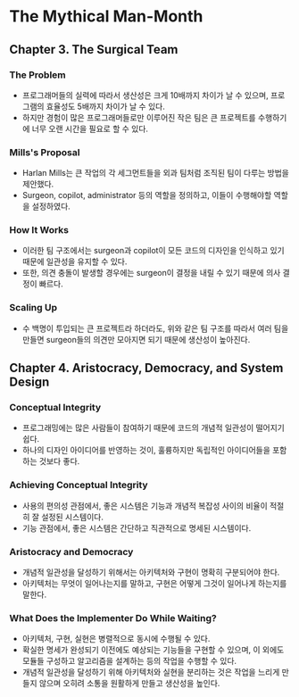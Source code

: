 # The Mythical Man-Month

## Chapter 3. The Surgical Team

### The Problem

- 프로그래머들의 실력에 따라서 생산성은 크게 10배까지 차이가 날 수 있으며, 프로그램의 효율성도 5배까지 차이가 날 수 있다.
- 하지만 경험이 많은 프로그래머들로만 이루어진 작은 팀은 큰 프로젝트를 수행하기에 너무 오랜 시간을 필요로 할 수 있다.

### Mills's Proposal

- Harlan Mills는 큰 작업의 각 세그먼트들을 외과 팀처럼 조직된 팀이 다루는 방법을 제안했다.
- Surgeon, copilot, administrator 등의 역할을 정의하고, 이들이 수행해야할 역할을 설정하였다.

### How It Works

- 이러한 팀 구조에서는 surgeon과 copilot이 모든 코드의 디자인을 인식하고 있기 때문에 일관성을 유지할 수 있다.
- 또한, 의견 충돌이 발생할 경우에는 surgeon이 결정을 내릴 수 있기 때문에 의사 결정이 빠르다.

### Scaling Up

- 수 백명이 투입되는 큰 프로젝트라 하더라도, 위와 같은 팀 구조를 따라서 여러 팀을 만들면 surgeon들의 의견만 모아지면 되기 때문에 생산성이 높아진다.

## Chapter 4. Aristocracy, Democracy, and System Design

### Conceptual Integrity

- 프로그래밍에는 많은 사람들이 참여하기 때문에 코드의 개념적 일관성이 떨어지기 쉽다.
- 하나의 디자인 아이디어를 반영하는 것이, 훌륭하지만 독립적인 아이디어들을 포함하는 것보다 좋다.

### Achieving Conceptual Integrity

- 사용의 편의성 관점에서, 좋은 시스템은 기능과 개념적 복잡성 사이의 비율이 적절히 잘 설정된 시스템이다.
- 기능 관점에서, 좋은 시스템은 간단하고 직관적으로 명세된 시스템이다.

### Aristocracy and Democracy

- 개념적 일관성을 달성하기 위해서는 아키텍처와 구현이 명확히 구분되어야 한다.
- 아키텍처는 무엇이 일어나는지를 말하고, 구현은 어떻게 그것이 일어나게 하는지를 말한다.

### What Does the Implementer Do While Waiting?

- 아키텍처, 구현, 실현은 병렬적으로 동시에 수행될 수 있다.
- 확실한 명세가 완성되기 이전에도 예상되는 기능들을 구현할 수 있으며, 이 외에도 모듈들 구성하고 알고리즘을 설계하는 등의 작업을 수행할 수 있다.
- 개념적 일관성을 달성하기 위해 아키텍처와 실현을 분리하는 것은 작업을 느리게 만들지 않으며 오히려 소통을 원활하게 만들고 생산성을 높인다.
